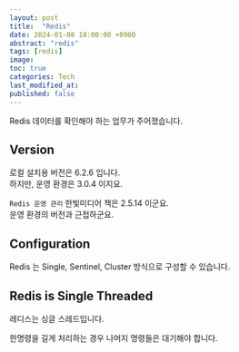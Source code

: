 ```yaml
---
layout: post
title:  "Redis"
date: 2024-01-08 18:00:00 +0900
abstract: "redis"
tags: [redis]
image:
toc: true
categories: Tech
last_modified_at: 
published: false
---
```


Redis 데이터를 확인해야 하는 업무가 주어졌습니다. 

## Version

로컬 설치용 버전은 6.2.6 입니다.   
하지만, 운영 환경은 3.0.4 이지요. 
<br> 

`Redis 운영 관리` 한빛미디어 책은 2.5.14 이군요.   
운영 환경의 버전과 근접하군요. 

## Configuration 

Redis 는 Single, Sentinel, Cluster 방식으로 구성할 수 있습니다. 



## Redis is Single Threaded

레디스는 싱글 스레드입니다.  

한명령을 길게 처리하는 경우 나머지 명령들은 대기해야 합니다.  
